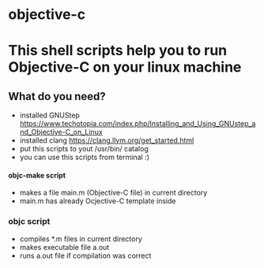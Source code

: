 # objective-c
# This shell scripts help you to run Objective-C on your linux machine

## What do you need?
- installed GNUStep https://www.techotopia.com/index.php/Installing_and_Using_GNUstep_and_Objective-C_on_Linux
- installed clang https://clang.llvm.org/get_started.html
- put this scripts to yout /usr/bin/ catalog
- you can use this scripts from terminal :)

#### objc-make script
- makes a file main.m (Objective-C file) in current directory
- main.m has already Ocjective-C template inside

### objc script
- compiles *.m files in current directory
- makes executable file a.out
- runs a.out file if compilation was correct
